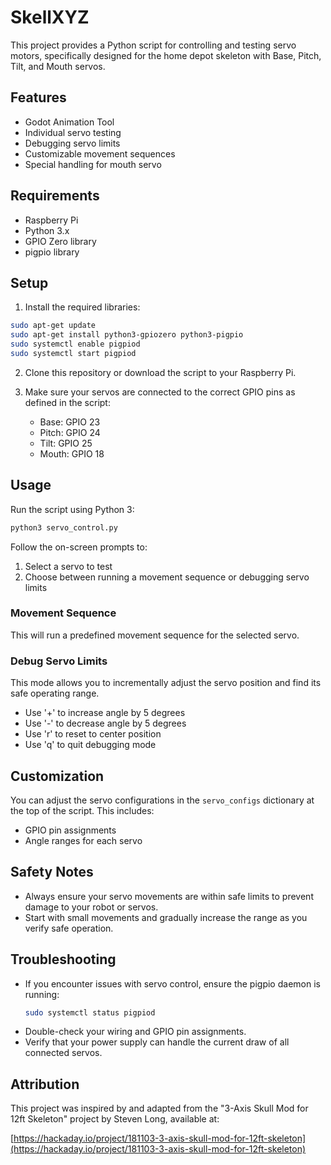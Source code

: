 # SkellXYZ

This project provides a Python script for controlling and testing servo motors, specifically designed for the home depot skeleton with Base, Pitch, Tilt, and Mouth servos.

## Features

- Godot Animation Tool
- Individual servo testing
- Debugging servo limits
- Customizable movement sequences
- Special handling for mouth servo

## Requirements

- Raspberry Pi
- Python 3.x
- GPIO Zero library
- pigpio library

## Setup

1. Install the required libraries:

```bash
sudo apt-get update
sudo apt-get install python3-gpiozero python3-pigpio
sudo systemctl enable pigpiod
sudo systemctl start pigpiod
```

2. Clone this repository or download the script to your Raspberry Pi.

3. Make sure your servos are connected to the correct GPIO pins as defined in the script:
   - Base: GPIO 23
   - Pitch: GPIO 24
   - Tilt: GPIO 25
   - Mouth: GPIO 18

## Usage

Run the script using Python 3:

```bash
python3 servo_control.py
```

Follow the on-screen prompts to:

1. Select a servo to test
2. Choose between running a movement sequence or debugging servo limits

### Movement Sequence

This will run a predefined movement sequence for the selected servo.

### Debug Servo Limits

This mode allows you to incrementally adjust the servo position and find its safe operating range.

- Use '+' to increase angle by 5 degrees
- Use '-' to decrease angle by 5 degrees
- Use 'r' to reset to center position
- Use 'q' to quit debugging mode

## Customization

You can adjust the servo configurations in the `servo_configs` dictionary at the top of the script. This includes:

- GPIO pin assignments
- Angle ranges for each servo

## Safety Notes

- Always ensure your servo movements are within safe limits to prevent damage to your robot or servos.
- Start with small movements and gradually increase the range as you verify safe operation.

## Troubleshooting

- If you encounter issues with servo control, ensure the pigpio daemon is running:
  ```bash
  sudo systemctl status pigpiod
  ```
- Double-check your wiring and GPIO pin assignments.
- Verify that your power supply can handle the current draw of all connected servos.

## Attribution

This project was inspired by and adapted from the "3-Axis Skull Mod for 12ft Skeleton" project by Steven Long, available at:

[https://hackaday.io/project/181103-3-axis-skull-mod-for-12ft-skeleton](https://hackaday.io/project/181103-3-axis-skull-mod-for-12ft-skeleton)